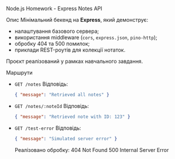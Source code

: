 Node.js Homework - Express Notes API

Опис
Мінімальний бекенд на **Express**, який демонструє:

- налаштування базового сервера;
- використання middleware (`cors`, `express.json`, `pino-http`);
- обробку 404 та 500 помилок;
- приклади REST-роутів для колекції нотаток.

Проєкт реалізований у рамках навчального завдання.

Маршрути

- `GET /notes`
  Відповідь:

  ```json
  { "message": "Retrieved all notes" }
  ```

- `GET /notes/:noteId`
  Відповідь:

  ```json
  { "message": "Retrieved note with ID: 123" }
  ```

- `GET /test-error`
  Відповідь:
  ```json
  { "message": "Simulated server error" }
  ```

  Реалізовано обробку:
404 Not Found
500 Internal Server Error
